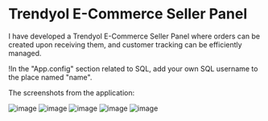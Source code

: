 # Trendyol E-Commerce Seller Panel
I have developed a Trendyol E-Commerce Seller Panel where orders can be created upon receiving them, and customer tracking can be efficiently managed.

!In the "App.config" section related to SQL, add your own SQL username to the place named "name".

The screenshots from the application:

![image](https://github.com/utku-create/Trendyol-E-Commerce-Seller-Panel/assets/93786600/73a7063e-6c8d-4167-9955-9c8b8f60405a)
![image](https://github.com/utku-create/Trendyol-E-Commerce-Seller-Panel/assets/93786600/ac10fb4a-98fa-413d-9195-7f6a4162d058)
![image](https://github.com/utku-create/Trendyol-E-Commerce-Seller-Panel/assets/93786600/50a31a1a-12c5-4655-ac73-7930b3c3238d)
![image](https://github.com/utku-create/Trendyol-E-Commerce-Seller-Panel/assets/93786600/c5b16788-7202-4061-92c6-c8c27d02d32e)
![image](https://github.com/utku-create/Trendyol-E-Commerce-Seller-Panel/assets/93786600/53e764c4-3a80-45c2-8f4a-1ad7a2fc4718)

